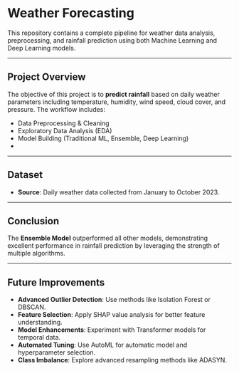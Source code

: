 # Weather Forecasting

This repository contains a complete pipeline for weather data analysis, preprocessing, and rainfall prediction using both Machine Learning and Deep Learning models.

---

## Project Overview

The objective of this project is to **predict rainfall** based on daily weather parameters including temperature, humidity, wind speed, cloud cover, and pressure. The workflow includes:

- Data Preprocessing & Cleaning
- Exploratory Data Analysis (EDA)
- Model Building (Traditional ML, Ensemble, Deep Learning)
- 
---

## Dataset

- **Source**: Daily weather data collected from January to October 2023.

---



## Conclusion

The **Ensemble Model** outperformed all other models, demonstrating excellent performance in rainfall prediction by leveraging the strength of multiple algorithms.

---

## Future Improvements

- **Advanced Outlier Detection**: Use methods like Isolation Forest or DBSCAN.
- **Feature Selection**: Apply SHAP value analysis for better feature understanding.
- **Model Enhancements**: Experiment with Transformer models for temporal data.
- **Automated Tuning**: Use AutoML for automatic model and hyperparameter selection.
- **Class Imbalance**: Explore advanced resampling methods like ADASYN.



